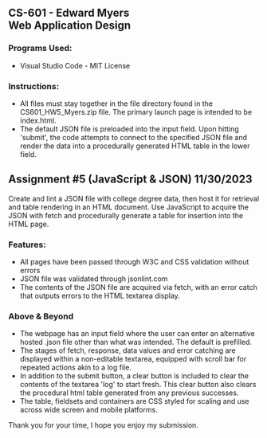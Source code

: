 ## CS-601 - Edward Myers <br> Web Application Design

### Programs Used:
-   Visual Studio Code - MIT License

### Instructions:
-   All files must stay together in the file directory found in the CS601_HW5_Myers.zip file.  The primary launch page is intended to be index.html.
-   The default JSON file is preloaded into the input field.  Upon hitting 'submit', the code attempts to connect to the specified JSON file and render the data into a procedurally generated HTML table in the lower field.

## Assignment #5 (JavaScript & JSON) 11/30/2023
Create and lint a JSON file with college degree data, then host it for retrieval and table rendering in an HTML document.  Use JavaScript to acquire the JSON with fetch and procedurally generate a table for insertion into the HTML page.

### Features:
-   All pages have been passed through W3C and CSS validation without errors
-   JSON file was validated through jsonlint.com
-   The contents of the JSON file are acquired via fetch, with an error catch that outputs errors to the HTML textarea display.  

### Above & Beyond
-   The webpage has an input field where the user can enter an alternative hosted .json file other than what was intended.  The default is prefilled.
-   The stages of fetch, response, data values and error catching are displayed within a non-editable textarea, equipped with scroll bar for repeated actions akin to a log file.
-   In addition to the submit button, a clear button is included to clear the contents of the textarea 'log' to start fresh.  This clear button also clears the procedural html table generated from any previous successes.  
-   The table, fieldsets and containers are CSS styled for scaling and use across wide screen and mobile platforms.

Thank you for your time, I hope you enjoy my submission.
